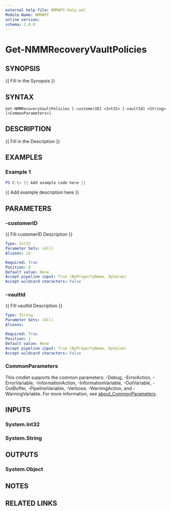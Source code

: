```yaml
---
external help file: NMMAPI-help.xml
Module Name: NMMAPI
online version:
schema: 2.0.0
---
```


# Get-NMMRecoveryVaultPolicies

## SYNOPSIS
{{ Fill in the Synopsis }}

## SYNTAX

```
Get-NMMRecoveryVaultPolicies [-customerID] <Int32> [-vaultId] <String> [<CommonParameters>]
```

## DESCRIPTION
{{ Fill in the Description }}

## EXAMPLES

### Example 1
```powershell
PS C:\> {{ Add example code here }}
```

{{ Add example description here }}

## PARAMETERS

### -customerID
{{ Fill customerID Description }}

```yaml
Type: Int32
Parameter Sets: (All)
Aliases: id

Required: True
Position: 0
Default value: None
Accept pipeline input: True (ByPropertyName, ByValue)
Accept wildcard characters: False
```

### -vaultId
{{ Fill vaultId Description }}

```yaml
Type: String
Parameter Sets: (All)
Aliases:

Required: True
Position: 1
Default value: None
Accept pipeline input: True (ByPropertyName, ByValue)
Accept wildcard characters: False
```

### CommonParameters
This cmdlet supports the common parameters: -Debug, -ErrorAction, -ErrorVariable, -InformationAction, -InformationVariable, -OutVariable, -OutBuffer, -PipelineVariable, -Verbose, -WarningAction, and -WarningVariable. For more information, see [about_CommonParameters](http://go.microsoft.com/fwlink/?LinkID=113216).

## INPUTS

### System.Int32

### System.String

## OUTPUTS

### System.Object
## NOTES

## RELATED LINKS
